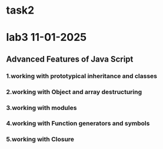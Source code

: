 # task2

# lab3 11-01-2025

## Advanced Features of Java Script
### 1.working with prototypical inheritance and classes
### 2.working with Object and array destructuring
### 3.working with modules
### 4.working with Function generators and symbols
### 5.working with Closure
